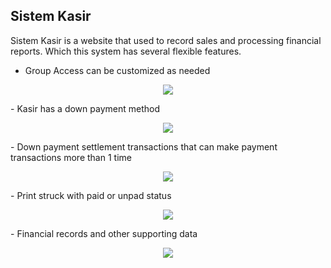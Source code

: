 ## Sistem Kasir

Sistem Kasir is a website that used to record sales and processing financial reports. Which this system has several flexible features.

-   Group Access can be customized as needed
<p align="center">
<img src="{{ asset('pict/user.PNG') }}">
</p>
-   Kasir has a down payment method
<p align="center">
<img src="{{ asset('pict/kasir.png') }}">
</p>
-   Down payment settlement transactions that can make payment transactions more than 1 time
<p align="center">
<img src="{{ asset('pict/lunas.png') }}">
</p>
-   Print struck with paid or unpad status
<p align="center">
<img src="{{ asset('pict/struck.png') }}">
</p>
-   Financial records and other supporting data
<p align="center">
<img src="{{ asset('pict/report.png') }}">
</p>
